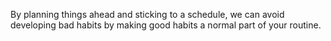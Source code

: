 By planning things ahead and sticking to a schedule, we can avoid
developing bad habits by making good habits a normal part of your
routine.